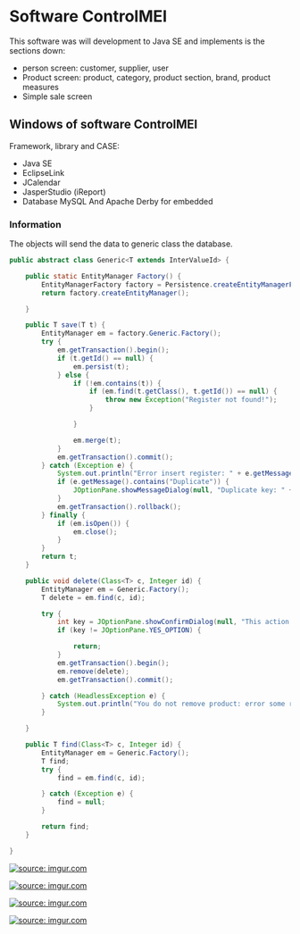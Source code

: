 # Software ControlMEI

This software was will development to Java SE and implements is the sections down:
- person screen: customer, supplier, user
- Product screen: product, category, product section, brand, product measures
- Simple sale screen


## Windows of software ControlMEI

Framework, library and CASE:
- Java SE
- EclipseLink
- JCalendar
- JasperStudio (iReport)
- Database MySQL And Apache Derby for embedded

### Information
The objects will send the data to generic class the database.

`````java
public abstract class Generic<T extends InterValueId> {

    public static EntityManager Factory() {
        EntityManagerFactory factory = Persistence.createEntityManagerFactory("controlup");
        return factory.createEntityManager();

    }

    public T save(T t) {
        EntityManager em = factory.Generic.Factory();
        try {
            em.getTransaction().begin();
            if (t.getId() == null) {
                em.persist(t);
            } else {
                if (!em.contains(t)) {
                    if (em.find(t.getClass(), t.getId()) == null) {
                        throw new Exception("Register not found!");
                    }

                }

                em.merge(t);
            }
            em.getTransaction().commit();
        } catch (Exception e) {
            System.out.println("Error insert register: " + e.getMessage());
            if (e.getMessage().contains("Duplicate")) {
                JOptionPane.showMessageDialog(null, "Duplicate key: " + t.getClass().getSimpleName().toUpperCase() + " with not permission.\nCheck and try again.");
            }
            em.getTransaction().rollback();
        } finally {
            if (em.isOpen()) {
                em.close();
            }
        }
        return t;
    }

    public void delete(Class<T> c, Integer id) {
        EntityManager em = Generic.Factory();
        T delete = em.find(c, id);

        try {
            int key = JOptionPane.showConfirmDialog(null, "This action will removing definitely object it database.\nWant continue?", "DELETAR DADOS DO BANCO", JOptionPane.YES_NO_OPTION, JOptionPane.QUESTION_MESSAGE);
            if (key != JOptionPane.YES_OPTION) {

                return;
            }
            em.getTransaction().begin();
            em.remove(delete);
            em.getTransaction().commit();

        } catch (HeadlessException e) {
            System.out.println("You do not remove product: error some remove -> " + e.getMessage());
        }

    }

    public T find(Class<T> c, Integer id) {
        EntityManager em = Generic.Factory();
        T find;
        try {
            find = em.find(c, id);

        } catch (Exception e) {
            find = null;
        }

        return find;
    }

}
`````

<a href="https://imgur.com/SGdmwvE"><img src="https://i.imgur.com/SGdmwvE.png" title="source: imgur.com" /></a>

<a href="https://imgur.com/NzfobE7"><img src="https://i.imgur.com/NzfobE7h.png" title="source: imgur.com" /></a>

<a href="https://imgur.com/y4taqVV"><img src="https://i.imgur.com/y4taqVVh.png" title="source: imgur.com" /></a>

<a href="https://imgur.com/FoErBc2"><img src="https://i.imgur.com/FoErBc2h.png" title="source: imgur.com" /></a>
